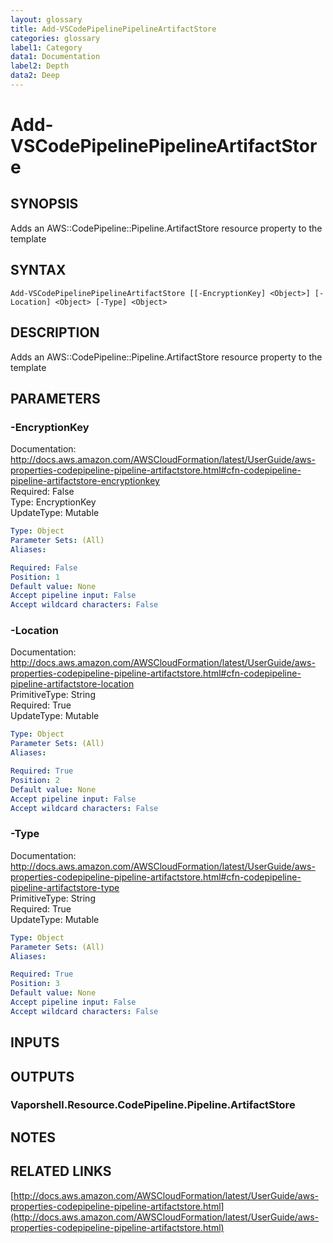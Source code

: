 ```yaml
---
layout: glossary
title: Add-VSCodePipelinePipelineArtifactStore
categories: glossary
label1: Category
data1: Documentation
label2: Depth
data2: Deep
---
```


# Add-VSCodePipelinePipelineArtifactStore

## SYNOPSIS
Adds an AWS::CodePipeline::Pipeline.ArtifactStore resource property to the template

## SYNTAX

```
Add-VSCodePipelinePipelineArtifactStore [[-EncryptionKey] <Object>] [-Location] <Object> [-Type] <Object>
```

## DESCRIPTION
Adds an AWS::CodePipeline::Pipeline.ArtifactStore resource property to the template

## PARAMETERS

### -EncryptionKey
Documentation: http://docs.aws.amazon.com/AWSCloudFormation/latest/UserGuide/aws-properties-codepipeline-pipeline-artifactstore.html#cfn-codepipeline-pipeline-artifactstore-encryptionkey    
Required: False    
Type: EncryptionKey    
UpdateType: Mutable

```yaml
Type: Object
Parameter Sets: (All)
Aliases: 

Required: False
Position: 1
Default value: None
Accept pipeline input: False
Accept wildcard characters: False
```

### -Location
Documentation: http://docs.aws.amazon.com/AWSCloudFormation/latest/UserGuide/aws-properties-codepipeline-pipeline-artifactstore.html#cfn-codepipeline-pipeline-artifactstore-location    
PrimitiveType: String    
Required: True    
UpdateType: Mutable

```yaml
Type: Object
Parameter Sets: (All)
Aliases: 

Required: True
Position: 2
Default value: None
Accept pipeline input: False
Accept wildcard characters: False
```

### -Type
Documentation: http://docs.aws.amazon.com/AWSCloudFormation/latest/UserGuide/aws-properties-codepipeline-pipeline-artifactstore.html#cfn-codepipeline-pipeline-artifactstore-type    
PrimitiveType: String    
Required: True    
UpdateType: Mutable

```yaml
Type: Object
Parameter Sets: (All)
Aliases: 

Required: True
Position: 3
Default value: None
Accept pipeline input: False
Accept wildcard characters: False
```

## INPUTS

## OUTPUTS

### Vaporshell.Resource.CodePipeline.Pipeline.ArtifactStore

## NOTES

## RELATED LINKS

[http://docs.aws.amazon.com/AWSCloudFormation/latest/UserGuide/aws-properties-codepipeline-pipeline-artifactstore.html](http://docs.aws.amazon.com/AWSCloudFormation/latest/UserGuide/aws-properties-codepipeline-pipeline-artifactstore.html)

